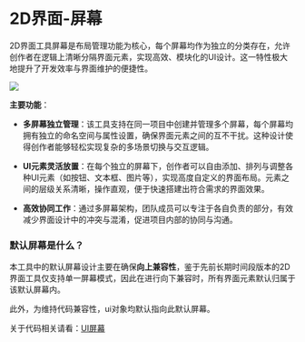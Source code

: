 # 2D界面-屏幕

2D界面工具屏幕是布局管理功能为核心，每个屏幕均作为独立的分类存在，允许创作者在逻辑上清晰分隔界面元素，实现高效、模块化的UI设计。这一特性极大地提升了开发效率与界面维护的便捷性。

![](/QQ20240915-162444.png)

**主要功能**：

- **多屏幕独立管理**：该工具支持在同一项目中创建并管理多个屏幕，每个屏幕均拥有独立的命名空间与属性设置，确保界面元素之间的互不干扰。这种设计使得创作者能够轻松实现复杂的多场景切换与交互逻辑。

- **UI元素灵活放置**：在每个独立的屏幕下，创作者可以自由添加、排列与调整各种UI元素（如按钮、文本框、图片等），实现高度自定义的界面布局。元素之间的层级关系清晰，操作直观，便于快速搭建出符合需求的界面效果。

- **高效协同工作**：通过多屏幕架构，团队成员可以专注于各自负责的部分，有效减少界面设计中的冲突与混淆，促进项目内部的协同与沟通。

### 默认屏幕是什么？
本工具中的默认屏幕设计主要在确保**向上兼容性**，鉴于先前长期时间段版本的2D界面工具仅支持单一屏幕模式，因此在进行向下兼容时，所有界面元素默认归属于该默认屏幕内。

此外，为维持代码兼容性，ui对象均默认指向此默认屏幕。

关于代码相关请看：[UI屏幕](https://www.yuque.com/box3lab/api/gf1w9fbrx0zghewc)